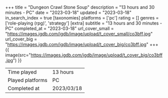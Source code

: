 +++
title = "Dungeon Crawl Stone Soup"
description = "13 hours and 30 minutes - PC"
date = "2023-03-18"
updated = "2023-03-18"
in_search_index = true
[taxonomies]
platforms = ['pc']
rating = []
genres = ['role-playing (rpg)', 'strategy']
[extra]
subtitle = "13 hours and 30 minutes - PC"
completed_at = "2023-03-18"
url_cover_small = "https://images.igdb.com/igdb/image/upload/t_cover_small/co3bff.jpg"
url_cover_big = "https://images.igdb.com/igdb/image/upload/t_cover_big/co3bff.jpg"
+++
{{ image(src="https://images.igdb.com/igdb/image/upload/t_cover_big/co3bff.jpg") }}

|              |            |
| ------------ | ---------- |
| Time played  | 13 hours |
| Played platforms    | PC |
| Completed at | 2023/03/18 |


